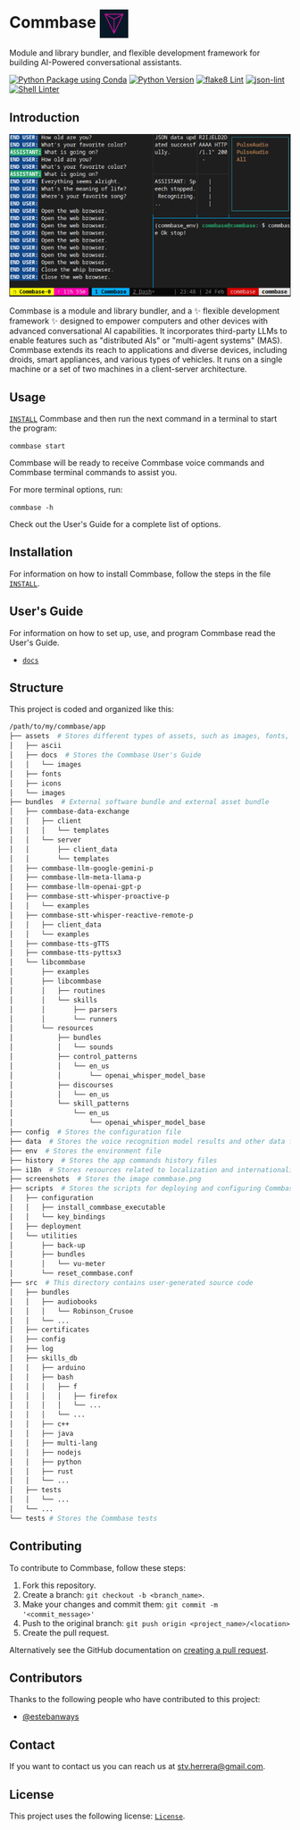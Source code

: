 # Commbase <img align="center" alt="Commbase" width="10%" src="./assets/docs/images/commbase.png" />

Module and library bundler, and flexible development framework for building AI-Powered conversational assistants.

[![Python Package using Conda](https://github.com/mydroidandi/commbase/actions/workflows/python-package-conda.yml/badge.svg)](https://github.com/mydroidandi/commbase/actions/workflows/python-package-conda.yml)
[![Python Version](https://img.shields.io/badge/Python-3.10%20%7C%203.11%20%7C%203.12-blue)](https://img.shields.io/badge/python-3.10%20%7C%203.11%20%7C%203.12-blue)
[![flake8 Lint](https://github.com/mydroidandi/commbase/actions/workflows/python-flake8-lint.yml/badge.svg)](https://github.com/mydroidandi/commbase/actions/workflows/python-flake8-lint.yml)
[![json-lint](https://github.com/mydroidandi/commbase/actions/workflows/jq-json-lint.yml/badge.svg)](https://github.com/mydroidandi/commbase/actions/workflows/jq-json-lint.yml)
[![Shell Linter](https://github.com/mydroidandi/commbase/actions/workflows/shell-lint.yml/badge.svg)](https://github.com/mydroidandi/commbase/actions/workflows/shell-lint.yml)

## Introduction

<img alt="Commbase" src="./screenshots/commbase.png?raw=true" width="550" height="291" />

Commbase is a module and library bundler, and a ✨ flexible development framework ✨ designed to empower computers and other devices with advanced conversational AI capabilities. It incorporates third-party LLMs to enable features such as  "distributed AIs" or "multi-agent systems" (MAS).  Commbase extends its reach to applications and diverse devices, including droids, smart appliances, and various types of vehicles. It runs on a single machine or a set of two machines in a client-server architecture.

## Usage

[`INSTALL`](./INSTALL) Commbase and then run the next command in a terminal to start the program:

`commbase start`

Commbase will be ready to receive Commbase voice commands and Commbase terminal commands to assist you.

For more terminal options, run:

`commbase -h`

Check out the User's Guide for a complete list of options.

## Installation

For information on how to install Commbase, follow the steps in the file [`INSTALL`](./INSTALL).

## User's Guide

For information on how to set up, use, and program Commbase read the User's Guide.

* [`docs`](/assets/docs) 

## Structure

This project is coded and organized like this:

```sh
/path/to/my/commbase/app
├── assets  # Stores different types of assets, such as images, fonts, and ASCII art
│   ├── ascii
│   ├── docs  # Stores the Commbase User's Guide
│   │   └── images
│   ├── fonts
│   ├── icons
│   └── images
├── bundles  # External software bundle and external asset bundle
│   ├── commbase-data-exchange
│   │   ├── client
│   │   │   └── templates
│   │   └── server
│   │       ├── client_data
│   │       └── templates
│   ├── commbase-llm-google-gemini-p
│   ├── commbase-llm-meta-llama-p
│   ├── commbase-llm-openai-gpt-p
│   ├── commbase-stt-whisper-proactive-p
│   │   └── examples
│   ├── commbase-stt-whisper-reactive-remote-p
│   │   ├── client_data
│   │   └── examples
│   ├── commbase-tts-gTTS
│   ├── commbase-tts-pyttsx3
│   └── libcommbase
│       ├── examples
│       ├── libcommbase
│       │   ├── routines
│       │   └── skills
│       │       ├── parsers
│       │       └── runners
│       └── resources
│           ├── bundles
│           │   └── sounds
│           ├── control_patterns
│           │   └── en_us
│           │       └── openai_whisper_model_base
│           ├── discourses
│           │   └── en_us
│           └── skill_patterns
│               └── en_us
│                   └── openai_whisper_model_base
├── config  # Stores the configuration file
├── data  # Stores the voice recognition model results and other data files
├── env  # Stores the environment file
├── history  # Stores the app commands history files
├── i18n  # Stores resources related to localization and internationalization
├── screenshots  # Stores the image commbase.png
├── scripts  # Stores the scripts for deploying and configuring Commbase, and a few utils
│   ├── configuration
│   │   ├── install_commbase_executable
│   │   └── key_bindings
│   ├── deployment
│   └── utilities
│       ├── back-up
│       ├── bundles
│       │   └── vu-meter
│       └── reset_commbase.conf
├── src  # This directory contains user-generated source code
│   ├── bundles
│   │   ├── audiobooks
│   │   │   └── Robinson_Crusoe
│   │   └── ...
│   ├── certificates
│   ├── config
│   ├── log
│   ├── skills_db
│   │   ├── arduino
│   │   ├── bash
│   │   │   ├── f
│   │   │   │   ├── firefox
│   │   │   │   └── ...
│   │   │   └── ...
│   │   ├── c++
│   │   ├── java
│   │   ├── multi-lang
│   │   ├── nodejs
│   │   ├── python
│   │   ├── rust
│   │   └── ...
│   ├── tests
│   │   └── ...
│   └── ...
└── tests # Stores the Commbase tests
```

## Contributing

To contribute to Commbase, follow these steps:

1. Fork this repository.
2. Create a branch: `git checkout -b <branch_name>`.
3. Make your changes and commit them: `git commit -m '<commit_message>'`
4. Push to the original branch: `git push origin <project_name>/<location>`
5. Create the pull request.

Alternatively see the GitHub documentation on [creating a pull request](https://help.github.com/en/github/collaborating-with-issues-and-pull-requests/creating-a-pull-request).

## Contributors

Thanks to the following people who have contributed to this project:

* [@estebanways](https://github.com/estebanways)

## Contact

If you want to contact us you can reach us at <stv.herrera@gmail.com>.

## License

This project uses the following license: [`License`](./COPYING).
